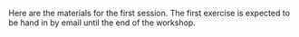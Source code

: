Here are the materials for the first session. The first exercise is expected to be hand in by email until the end of the workshop.
